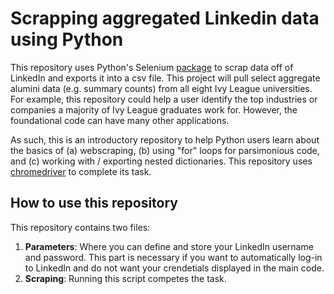 # Scrapping aggregated Linkedin data using Python
This repository uses Python's Selenium [package](https://selenium-python.readthedocs.io/) to scrap data off of LinkedIn and exports it into a csv file. This project will pull select aggregate alumini data (e.g. summary counts) from all eight Ivy League universities. For example, this repository could help a user identify the top industries or companies a majority of Ivy League graduates work for. However, the foundational code can have many other applications. 

As such, this is an introductory repository to help Python users learn about the basics of (a) webscraping, (b) using "for" loops for parsimonious code, and (c) working with / exporting nested dictionaries. This repository uses [chromedriver](https://chromedriver.chromium.org/) to complete its task. 

## How to use this repository
This repository contains two files:

1. **Parameters**: Where you can define and store your LinkedIn username and password. This part is necessary if you want to automatically log-in to LinkedIn and do not want your crendetials displayed in the main code.  
2. **Scraping**: Running this script competes the task. 
